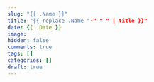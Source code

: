 ```yaml
---
slug: "{{ .Name }}"
title: "{{ replace .Name "-" " " | title }}"
date: {{ .Date }}
image:
hidden: false
comments: true
tags: []
categories: []
draft: true
---
```

